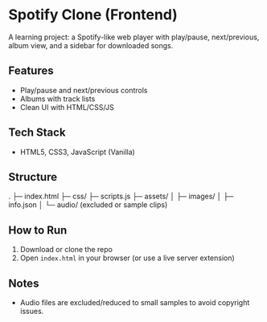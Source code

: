 # Spotify Clone (Frontend)

A learning project: a Spotify-like web player with play/pause, next/previous, album view, and a sidebar for downloaded songs.

## Features
- Play/pause and next/previous controls
- Albums with track lists
- Clean UI with HTML/CSS/JS

## Tech Stack
- HTML5, CSS3, JavaScript (Vanilla)

## Structure
.
├─ index.html
├─ css/
├─ scripts.js
├─ assets/
│  ├─ images/
│  ├─ info.json
│  └─ audio/ (excluded or sample clips)

## How to Run
1. Download or clone the repo
2. Open `index.html` in your browser (or use a live server extension)

## Notes
- Audio files are excluded/reduced to small samples to avoid copyright issues.
